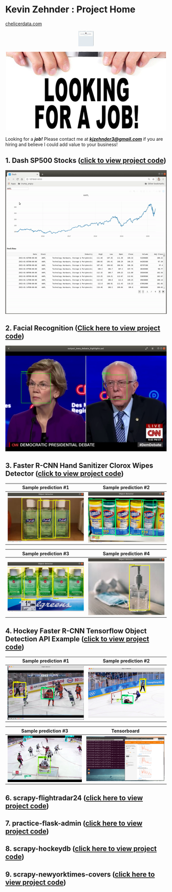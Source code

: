 <h1>Kevin Zehnder : Project Home</h1>

<p>
<a href="https://chelicerdata.com/" title="Personal Website">chelicerdata.com</a>
</p>

<p align="center">
  <img src="docs/imgs/website.gif" style="width:48px;height:48px;">
</p>


<p align="center">
  <img src="docs/imgs/job1_resized.jpeg">
</p>

Looking for a ***job!*** Please contact me at ***kjzehnder3@gmail.com*** if you are hiring and believe I could add value to your business!

## 1. Dash SP500 Stocks ([click to view project code](Dash_Plotly_SP500/))
<p align="center">
  <img src="docs/imgs/dash_sp500.gif">
</p>

## 2. Facial Recognition ([Click here to view project code](Presidential_Candidate_Detector/))

<p align="center">
  <img src="docs/imgs/candidates_facial_recognition.jpg">
</p>

## 3. Faster R-CNN Hand Sanitizer Clorox Wipes Detector ([click to view project code](cv-tensorflow-objectapi-faster-rcnn/))

 Sample prediction #1      |  Sample prediction #2
:-------------------------:|:-------------------------:
![alt-text-1](docs/imgs/usage2.png "title-1") | ![alt-text-2](docs/imgs/usage1.png "title-2")

 Sample prediction #3      |  Sample prediction #4 
:-------------------------:|:-------------------------:
![alt-text-1](docs/imgs/usage3.png "title-1") | ![alt-text-2](docs/imgs/usage4.png "title-2")

## 4. Hockey Faster R-CNN Tensorflow Object Detection API Example ([click to view project code](Faster_R-CNN_Tensorflow_Object_Detector/))


Sample prediction #1      |  Sample prediction #2
:-------------------------:|:-------------------------:
![alt-text-1](docs/imgs/resized_ten1.png "title-1") | ![alt-text-2](docs/imgs/resized_ten2.png "title-2")

 Sample prediction #3      |  Tensorboard 
:-------------------------:|:-------------------------:
![alt-text-1](docs/imgs/resized_individualImage.png "title-1") | ![alt-text-2](docs/imgs/resized_board_training.png "title-2")

## 6. scrapy-flightradar24 ([click here to view project code](scrapy-flightradar24/))


## 7. practice-flask-admin ([click here to view project code](practice-flask-admin/))

## 8. scrapy-hockeydb ([click here to view project code](scrapy-hockeydb/))


## 9. scrapy-newyorktimes-covers ([click here to view project code](scrapy-newyorktimes-covers/))

